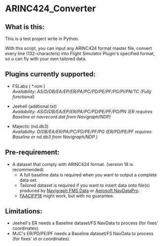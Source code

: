 # ARINC424_Converter

## What is this:
This is a test project write in Python.

With this script, you can input any ARINC424 format master file, convert every line (132-characters) into Flight Simulator Plugin's specified format, so u can fly with your own tailored data.

## Plugins currently supported:

+ FSLabs ( \*.rom )   
    *Availability: AS/D/DB/EA/EP/ER/PA/PC/PD/PE/PF/PG/PI/PN/TC (Fully functional)*

+ Jeehell (addtional.txt)  
    *Availability: AS/D/DB/EA/EP/ER/PA/PC/PD/PE/PF/PG/PN (ER requires Baseline or navrecord.dat from Navigraph/NDP)*

+ Majectic (nd.db3)  
    *Availability: D/DB/EA/ER/PA/PC/PD/PE/PF/PG (ER/PD/PE/PF requires Baseline or nd.db3 from Navigraph/NDP )*

## Pre-requirement:
+ A dataset that comply with ARINC424 format. (version 18 is recommended)
    - A full baseline data is required when you want to output a complete data set.
    - Tailored dataset is required if you want to insert data onto file(s) produced by [Navigraph FMS Data][Navigraph] or [Aerosoft NavDataPro][NDP].
    - [FAACIFP18][FAACIFP] might work, but with no guarantee.

## Limitations:
+ Jeehell's ER needs a Baseline dataset/FS NavData to process (for fixes' coordinates).
+ MJC's ER/PD/PE/PF needs a Baseline dataset/FS NavData to process (for fixes' id or coordinates).

[FAACIFP]: https://www.faa.gov/air_traffic/flight_info/aeronav/digital_products/cifp/download/
[Navigraph]: https://www.navigraph.com/FmsData.aspx
[NDP]: https://www.aerosoft.com/en/flight-simulation/popular-products/navdatapro/
